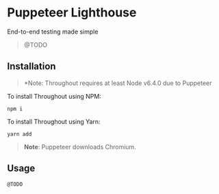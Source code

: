 # Puppeteer Lighthouse 

End-to-end testing made simple

> @TODO

## Installation

> *Note: Throughout requires at least Node v6.4.0 due to Puppeteer

To install Throughout using NPM:

```
npm i 
```

To install Throughout using Yarn:

```
yarn add 
```

> **Note**: Puppeteer downloads Chromium.

## Usage

```js
@TODO

```
